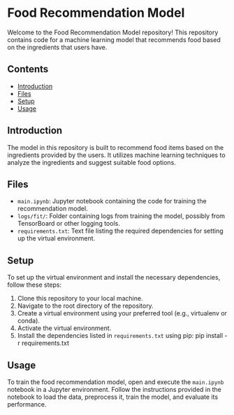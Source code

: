 # Food Recommendation Model

Welcome to the Food Recommendation Model repository! This repository contains code for a machine learning model that recommends food based on the ingredients that users have.

## Contents

- [Introduction](#introduction)
- [Files](#files)
- [Setup](#setup)
- [Usage](#usage)

## Introduction

The model in this repository is built to recommend food items based on the ingredients provided by the users. It utilizes machine learning techniques to analyze the ingredients and suggest suitable food options.

## Files

- `main.ipynb`: Jupyter notebook containing the code for training the recommendation model.
- `logs/fit/`: Folder containing logs from training the model, possibly from TensorBoard or other logging tools.
- `requirements.txt`: Text file listing the required dependencies for setting up the virtual environment.

## Setup

To set up the virtual environment and install the necessary dependencies, follow these steps:

1. Clone this repository to your local machine.
2. Navigate to the root directory of the repository.
3. Create a virtual environment using your preferred tool (e.g., virtualenv or conda).
4. Activate the virtual environment.
5. Install the dependencies listed in `requirements.txt` using pip: pip install -r requirements.txt

## Usage

To train the food recommendation model, open and execute the `main.ipynb` notebook in a Jupyter environment. Follow the instructions provided in the notebook to load the data, preprocess it, train the model, and evaluate its performance.
